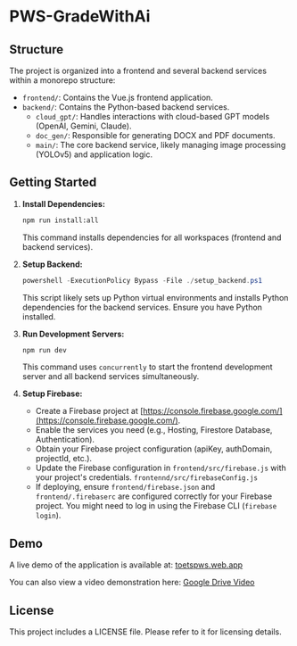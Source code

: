 # PWS-GradeWithAi

## Structure

The project is organized into a frontend and several backend services within a monorepo structure:

-   `frontend/`: Contains the Vue.js frontend application.
-   `backend/`: Contains the Python-based backend services.
    -   `cloud_gpt/`: Handles interactions with cloud-based GPT models (OpenAI, Gemini, Claude).
    -   `doc_gen/`: Responsible for generating DOCX and PDF documents.
    -   `main/`: The core backend service, likely managing image processing (YOLOv5) and application logic.

## Getting Started

1.  **Install Dependencies:**
    ```bash
    npm run install:all
    ```
    This command installs dependencies for all workspaces (frontend and backend services).

2.  **Setup Backend:**
    ```powershell
    powershell -ExecutionPolicy Bypass -File ./setup_backend.ps1
    ```
    This script likely sets up Python virtual environments and installs Python dependencies for the backend services. Ensure you have Python installed.

3.  **Run Development Servers:**
    ```bash
    npm run dev
    ```
    This command uses `concurrently` to start the frontend development server and all backend services simultaneously.

4.  **Setup Firebase:**
    *   Create a Firebase project at [https://console.firebase.google.com/](https://console.firebase.google.com/).
    *   Enable the services you need (e.g., Hosting, Firestore Database, Authentication).
    *   Obtain your Firebase project configuration (apiKey, authDomain, projectId, etc.).
    *   Update the Firebase configuration in `frontend/src/firebase.js` with your project's credentials. `frontennd/src/firebaseConfig.js`
    *   If deploying, ensure `frontend/firebase.json` and `frontend/.firebaserc` are configured correctly for your Firebase project. You might need to log in using the Firebase CLI (`firebase login`).

## Demo

A live demo of the application is available at: [toetspws.web.app](https://toetspws.web.app/)

You can also view a video demonstration here: [Google Drive Video](https://drive.google.com/file/d/1QoPI6qoeRTFzXhWm8qH2aGJ8g6kPhtjW/view)
## License

This project includes a LICENSE file. Please refer to it for licensing details.